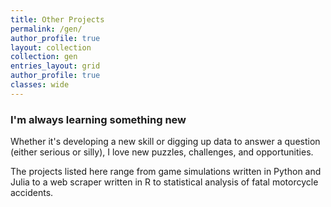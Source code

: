 ```yaml
---
title: Other Projects
permalink: /gen/
author_profile: true
layout: collection
collection: gen
entries_layout: grid
author_profile: true
classes: wide
---
```


### I'm always learning something new
Whether it's developing a new skill or digging up data to answer a question (either serious or silly), I love new puzzles, challenges, and opportunities.

The projects listed here range from game simulations written in Python and Julia to a web scraper written in R to statistical analysis of fatal motorcycle accidents. 
